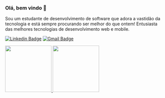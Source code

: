 ### Olá, bem vindo 👋

Sou um estudante de desenvolvimento de software que adora a vastidão da tecnologia e está sempre procurando ser melhor do que ontem! Entusiasta das melhores tecnologias de desenvolvimento web e mobile.

[![Linkedin Badge](https://img.shields.io/badge/-Lucas%20Carvalho-1E90FF?style=flat-square&logo=Linkedin&logoColor=white&link=https://www.linkedin.com/in/lucsscarvalho/)](https://www.linkedin.com/in/lucsscarvalho/)
[![Gmail Badge](https://img.shields.io/badge/-lucas.carvalhocco@gmail.com-1E90FF?style=flat-square&logo=Gmail&logoColor=white&link=mailto:lucas.carvalhocco@gmail.com)](mailto:lucas.carvalhocco@gmail.com)


<a href="https://github.com/LucssCarvalho">
  <img height="150em" src="https://github-readme-stats.vercel.app/api?username=LucssCarvalho&theme=algolia&show_icons=true"/>
  <img height="150em" src="https://github-readme-stats.vercel.app/api/top-langs/?username=LucssCarvalho&layout=compact&theme=algolia"/>
<div>
